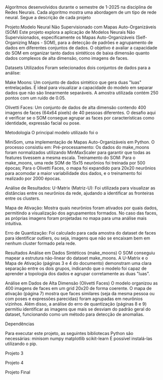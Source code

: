 Algoritmos desenvolvidos durante o semestre de 1-2025 na disciplina de Redes Neurais.
Cada algoritmo mostra uma abordagem de um tipo de rede neural. Segue a descrição de cada projeto


Projeto:Modelo Neural Não Supervisionado com Mapas Auto-Organizáveis (SOM)
Este projeto explora a aplicação de Modelos Neurais Não Supervisionados, especificamente os Mapas Auto-Organizáveis (Self-Organizing Maps - SOM), para a detecção de padrões e agrupamento de dados em diferentes conjuntos de dados. O objetivo é avaliar a capacidade do SOM em organizar tanto dados sintéticos de baixa dimensão quanto dados complexos de alta dimensão, como imagens de faces. 

Datasets Utilizados
Foram selecionados dois conjuntos de dados para a análise:

Make Moons: Um conjunto de dados sintético que gera duas "luas" entrelaçadas. É ideal para visualizar a capacidade do modelo em separar dados que não são linearmente separáveis. A amostra utilizada contém 250 pontos com um ruído de 0.05.

Olivetti Faces: Um conjunto de dados de alta dimensão contendo 400 imagens de faces (64x64 pixels) de 40 pessoas diferentes. O desafio aqui é verificar se o SOM consegue agrupar as faces por características como identidade, expressão facial ou pose.

Metodologia
O principal modelo utilizado foi o 

MiniSom, uma implementação de Mapas Auto-Organizáveis em Python. O processo consistiu em:
Pré-processamento: Os dados do make_moons foram normalizados utilizando MinMaxScaler para garantir que todas as features tivessem a mesma escala.
Treinamento do SOM:
Para o make_moons, uma rede SOM de 15x15 neurônios foi treinada por 500 épocas;
Para o Olivetti Faces, o mapa foi expandido para 20x20 neurônios para acomodar a maior variabilidade dos dados, e o treinamento foi realizado por 2000 épocas.

Análise de Resultados: U-Matrix (Matriz-U): Foi utilizada para visualizar as distâncias entre os neurônios da rede, ajudando a identificar as fronteiras entre os clusters.

Mapa de Ativação: Mostra quais neurônios foram ativados por quais dados, permitindo a visualização dos agrupamentos formados. No caso das faces, as próprias imagens foram projetadas no mapa para uma análise mais intuitiva.

Erro de Quantização: Foi calculado para cada amostra do dataset de faces para identificar outliers, ou seja, imagens que não se encaixam bem em nenhum cluster formado pela rede.

Resultados
Análise em Dados Sintéticos (make_moons)
O SOM conseguiu mapear a estrutura não-linear do dataset make_moons. A U-Matrix e o Mapa de Ativação (páginas 3 e 4 do documento) demonstram uma clara separação entre os dois grupos, indicando que o modelo foi capaz de aprender a topologia dos dados e agrupar corretamente as duas "luas".

Análise em Dados de Alta Dimensão (Olivetti Faces)
O modelo organizou as 400 imagens de faces em um grid 20x20 de forma coerente. O mapa de ativação (página 7) mostra que faces similares (seja da mesma pessoa ou com poses e expressões parecidas) foram agrupadas em neurônios vizinhos. Além disso, a análise do erro de quantização (páginas 8 e 9) permitiu identificar as imagens que mais se desviam do padrão geral do dataset, funcionando como um método para detecção de anomalias.

Dependências

Para executar este projeto, as seguintes bibliotecas Python são necessárias:
minisom 
numpy 
matplotlib 
scikit-learn 
É possível instalá-las utilizando o pip.


Projeto 3

Projeto 4

Projeto Final
